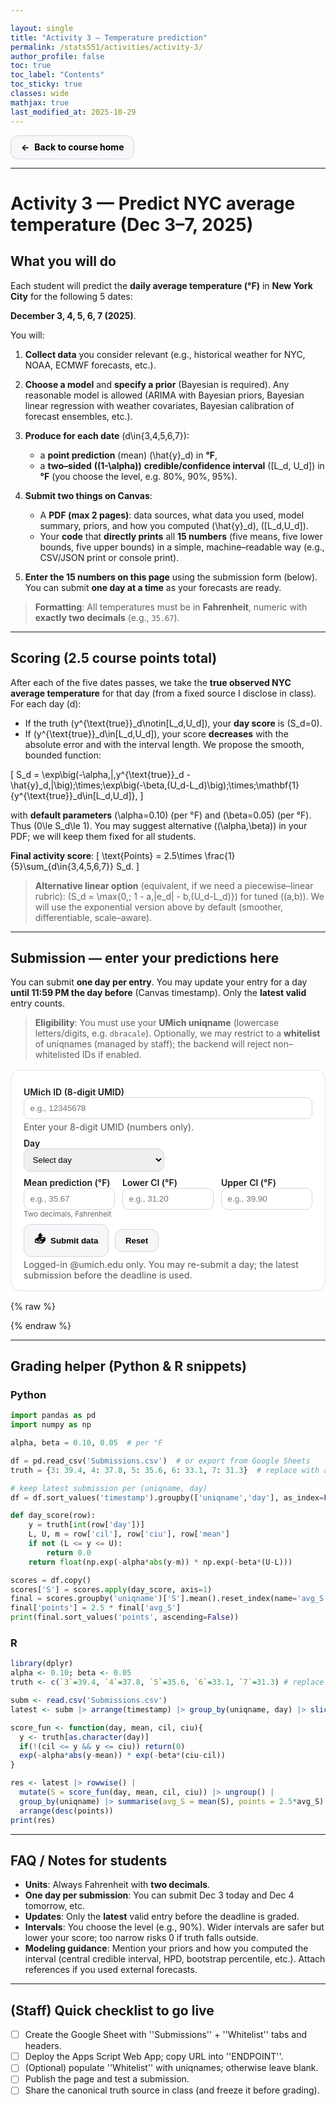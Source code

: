 ```yaml
---

layout: single
title: "Activity 3 — Temperature prediction"
permalink: /stats551/activities/activity-3/
author_profile: false
toc: true
toc_label: "Contents"
toc_sticky: true
classes: wide
mathjax: true
last_modified_at: 2025-10-29
---
```


<style>
/* Remove the big background box */
.page, .page__content { background: none !important; box-shadow: none !important; border: none !important; }

/* Buttons */
.btn{display:inline-flex;align-items:center;gap:.5rem;padding:.6rem 1rem;border-radius:12px;border:1px solid #d0d5dd;background:#f7f7f9;color:#111;text-decoration:none;font-weight:700;box-shadow:0 1px 2px rgba(0,0,0,.04), inset 0 -1px 0 rgba(255,255,255,.5);transition:transform .06s ease, box-shadow .15s ease, background .15s ease}
.btn:hover{ background:#f0f2f5; box-shadow:0 3px 10px rgba(0,0,0,.08); transform:translateY(-1px) }
.btn:active{ transform:translateY(0) }
.btn .emoji{ font-size:1.1rem }
.btn {
  color: #000 !important;
}


/* Form */
form.activity3{max-width:720px;background:#fff;border:1px solid #e6e6eb;border-radius:16px;padding:1rem 1.25rem;margin:1rem 0;box-shadow:0 1px 2px rgba(0,0,0,.03)}
form.activity3 fieldset{border:none;margin:0;padding:0}
form.activity3 .row{display:grid;grid-template-columns:1fr 1fr;gap:12px}
form.activity3 .row-3{display:grid;grid-template-columns:1fr 1fr 1fr;gap:12px}
form.activity3 label{font-weight:600;margin-top:.6rem;display:block}
form.activity3 input, form.activity3 select{width:100%;padding:.55rem .6rem;border:1px solid #d0d5dd;border-radius:10px}
form.activity3 small{color:#666}
form.activity3 .help{font-size:.9rem;color:#555;margin-top:.25rem}
.alert{padding:.65rem .8rem;border-radius:10px;margin:.6rem 0;font-weight:600}
.alert.success{background:#ecfdf5;color:#065f46;border:1px solid #a7f3d0}
.alert.error{background:#fef2f2;color:#7f1d1d;border:1px solid #fecaca}
.codeblock{background:#0f172a;color:#e5e7eb;border-radius:12px;padding:1rem;font-family:ui-monospace,SFMono-Regular,Menlo,Monaco,Consolas,"Liberation Mono","Courier New",monospace;white-space:pre;overflow:auto}
</style>

<p>
  <a href="{{ '/stats551/' | relative_url }}" class="btn" aria-label="Back to course home">
    <span>←</span><span>Back to course home</span>
  </a>
</p>

---

# Activity 3 — **Predict NYC average temperature** (Dec 3–7, 2025)

## What you will do

Each student will predict the **daily average temperature (°F)** in **New York City** for the following 5 dates:

**December 3, 4, 5, 6, 7 (2025)**.

You will:

1. **Collect data** you consider relevant (e.g., historical weather for NYC, NOAA, ECMWF forecasts, etc.).
2. **Choose a model** and **specify a prior** (Bayesian is required). Any reasonable model is allowed (ARIMA with Bayesian priors, Bayesian linear regression with weather covariates, Bayesian calibration of forecast ensembles, etc.).
3. **Produce for each date** (d\in{3,4,5,6,7}):

   * a **point prediction** (mean) (\hat{y}_d) in **°F**,
   * a **two–sided** **((1-\alpha))** **credible/confidence interval** ([L_d, U_d]) in **°F** (you choose the level, e.g. 80%, 90%, 95%).
4. **Submit two things on Canvas**:

   * A **PDF (max 2 pages)**: data sources, what data you used, model summary, priors, and how you computed (\hat{y}_d), ([L_d,U_d]).
   * Your **code** that **directly prints** all **15 numbers** (five means, five lower bounds, five upper bounds) in a simple, machine–readable way (e.g., CSV/JSON print or console print).
5. **Enter the 15 numbers on this page** using the submission form (below). You can submit **one day at a time** as your forecasts are ready.

> **Formatting**: All temperatures must be in **Fahrenheit**, numeric with **exactly two decimals** (e.g., `35.67`).

---

## Scoring (2.5 course points total)

After each of the five dates passes, we take the **true observed NYC average temperature** for that day (from a fixed source I disclose in class). For each day (d):

* If the truth (y^{\text{true}}_d\notin[L_d,U_d]), your **day score** is (S_d=0).
* If (y^{\text{true}}_d\in[L_d,U_d]), your score **decreases** with the absolute error and with the interval length. We propose the smooth, bounded function:

[
S_d
= \exp\big(-\alpha,|,y^{\text{true}}_d - \hat{y}_d,|\big);\times;\exp\big(-\beta,(U_d-L_d)\big);\times;\mathbf{1}{y^{\text{true}}_d\in[L_d,U_d]},
]

with **default parameters** (\alpha=0.10) (per °F) and (\beta=0.05) (per °F). Thus (0\le S_d\le 1). You may suggest alternative ((\alpha,\beta)) in your PDF; we will keep them fixed for all students.

**Final activity score**:
[
\text{Points} = 2.5\times \frac{1}{5}\sum_{d\in{3,4,5,6,7}} S_d.
]

> **Alternative linear option** (equivalent, if we need a piecewise–linear rubric):
> (S_d = \max{0,; 1 - a,|e_d| - b,(U_d-L_d)}) for tuned ((a,b)). We will use the exponential version above by default (smoother, differentiable, scale–aware).

---

## Submission — enter your predictions here

You can submit **one day per entry**. You may update your entry for a day **until 11:59 PM the day before** (Canvas timestamp). Only the **latest valid** entry counts.

> **Eligibility**: You must use your **UMich uniqname** (lowercase letters/digits, e.g. `dbracale`). Optionally, we may restrict to a **whitelist** of uniqnames (managed by staff); the backend will reject non–whitelisted IDs if enabled.

<div id="a3-messages" aria-live="polite"></div>

<form class="activity3" id="activity3-form" novalidate>
  <fieldset>
    <label for="umid">UMich ID (8-digit UMID)</label>
    <input id="umid" name="umid" type="text" inputmode="numeric" autocomplete="off"
           placeholder="e.g., 12345678" required pattern="^[0-9]{8}$" aria-describedby="umid-help">
    <div class="help" id="umid-help">Enter your 8-digit UMID (numbers only).</div>
  </fieldset>

  <div class="row">
    <fieldset>
      <label for="day">Day</label>
      <select id="day" name="day" required>
        <option value="" disabled selected>Select day</option>
        <option value="3">Dec 3</option>
        <option value="4">Dec 4</option>
        <option value="5">Dec 5</option>
        <option value="6">Dec 6</option>
        <option value="7">Dec 7</option>
      </select>
    </fieldset>
  </div>

  <div class="row-3">
    <fieldset>
      <label for="mean">Mean prediction (°F)</label>
      <input id="mean" name="mean" type="number" step="0.01" placeholder="e.g., 35.67" required>
      <small>Two decimals, Fahrenheit</small>
    </fieldset>
    <fieldset>
      <label for="cil">Lower CI (°F)</label>
      <input id="cil" name="cil" type="number" step="0.01" placeholder="e.g., 31.20" required>
    </fieldset>
    <fieldset>
      <label for="ciu">Upper CI (°F)</label>
      <input id="ciu" name="ciu" type="number" step="0.01" placeholder="e.g., 39.90" required>
    </fieldset>
  </div>

  <div style="display:flex;gap:.6rem;align-items:center;margin-top:.6rem">
    <button type="submit" class="btn" id="submit-btn"><span class="emoji">📤</span>Submit data</button>
    <button type="button" class="btn" id="reset-btn">Reset</button>
  </div>

  <div class="help">Logged-in @umich.edu only. You may re-submit a day; the latest submission before the deadline is used.</div>
</form>

{% raw %}
<script>
(() => {
  console.log("✅ JavaScript loaded!");

  const form = document.getElementById('activity3-form');
  const messages = document.getElementById('a3-messages');
  const submitBtn = document.getElementById('submit-btn');
  const resetBtn = document.getElementById('reset-btn');

  // Use the /exec URL (NOT /dev, NOT /a/macros)
  const ENDPOINT = 'https://script.google.com/macros/s/AKfycbwmeB7spjAnHD7_E-hmmrWJDu394W8Y4n_ofc3kAM8ol7uCts72tNbUrzFdWnUeBpK1/exec';

  function showMsg(text, type = 'success'){
    messages.innerHTML = `<div class="alert ${type === 'success' ? 'success' : 'error'}">${text}</div>`;
  }
  function twoDecimals(x){ return Number.parseFloat(x).toFixed(2); }
  function plausibleFahrenheit(x){ return x > -60 && x < 120; }

  form.addEventListener('submit', async (e) => {
    e.preventDefault();
    messages.innerHTML = '';

    const umid = (form.umid.value||'').trim();
    const day = form.day.value;
    const mean = Number(form.mean.value);
    const cil = Number(form.cil.value);
    const ciu = Number(form.ciu.value);

    if(!/^[0-9]{8}$/.test(umid)) return showMsg('UMID must be exactly 8 digits.', 'error');
    if(!['3','4','5','6','7'].includes(day)) return showMsg('Please select a valid day (Dec 3–7).', 'error');
    if([mean, cil, ciu].some(v => !Number.isFinite(v))) return showMsg('Mean/CI must be valid numbers.', 'error');
    if(!(cil <= mean && mean <= ciu)) return showMsg('Require: Lower ≤ Mean ≤ Upper.', 'error');
    if(![mean, cil, ciu].every(plausibleFahrenheit)) return showMsg('Values look implausible (−60 to 120 °F allowed).', 'error');

    // ✅ IMPORTANT: send as form-encoded to avoid CORS preflight
    const payload = new URLSearchParams({
      umid,
      day: String(Number(day)),
      mean: twoDecimals(mean),
      cil: twoDecimals(cil),
      ciu: twoDecimals(ciu),
      userAgent: navigator.userAgent,
      tsClient: new Date().toISOString()
    });

    submitBtn.disabled = true; submitBtn.textContent = 'Submitting…';
    try{
      const res = await fetch(ENDPOINT, {
        method: 'POST',
        // DO NOT set headers; browser will use application/x-www-form-urlencoded
        body: payload
      });

      // Read JSON directly (no CORS preflight => response is readable)
      const data = await res.json();
      if(!data.ok) throw new Error(data.message || 'Submission failed');

      showMsg(`Saved ✔ — UMID ${umid}, Dec ${day}: mean ${Number(mean).toFixed(2)}°F, CI [${Number(cil).toFixed(2)}, ${Number(ciu).toFixed(2)}].`);
      form.reset();
    }catch(err){
      console.error(err);
      showMsg(`Error: ${err.message || err}`, 'error');
    }finally{
      submitBtn.disabled = false; submitBtn.textContent = 'Submit data';
    }
  });

  resetBtn.addEventListener('click', () => { form.reset(); messages.innerHTML=''; });
})();
</script>

{% endraw %}

---

## Grading helper (Python & R snippets)

### Python

```python
import pandas as pd
import numpy as np

alpha, beta = 0.10, 0.05  # per °F

df = pd.read_csv('Submissions.csv')  # or export from Google Sheets
truth = {3: 39.4, 4: 37.8, 5: 35.6, 6: 33.1, 7: 31.3}  # replace with actuals

# keep latest submission per (uniqname, day)
df = df.sort_values('timestamp').groupby(['uniqname','day'], as_index=False).tail(1)

def day_score(row):
    y = truth[int(row['day'])]
    L, U, m = row['cil'], row['ciu'], row['mean']
    if not (L <= y <= U):
        return 0.0
    return float(np.exp(-alpha*abs(y-m)) * np.exp(-beta*(U-L)))

scores = df.copy()
scores['S'] = scores.apply(day_score, axis=1)
final = scores.groupby('uniqname')['S'].mean().reset_index(name='avg_S')
final['points'] = 2.5 * final['avg_S']
print(final.sort_values('points', ascending=False))
```

### R

```r
library(dplyr)
alpha <- 0.10; beta <- 0.05
truth <- c(`3`=39.4, `4`=37.8, `5`=35.6, `6`=33.1, `7`=31.3) # replace

subm <- read.csv('Submissions.csv')
latest <- subm |> arrange(timestamp) |> group_by(uniqname, day) |> slice_tail(n=1)

score_fun <- function(day, mean, cil, ciu){
  y <- truth[as.character(day)]
  if(!(cil <= y && y <= ciu)) return(0)
  exp(-alpha*abs(y-mean)) * exp(-beta*(ciu-cil))
}

res <- latest |> rowwise() |
  mutate(S = score_fun(day, mean, cil, ciu)) |> ungroup() |
  group_by(uniqname) |> summarise(avg_S = mean(S), points = 2.5*avg_S) |
  arrange(desc(points))
print(res)
```

---

## FAQ / Notes for students

* **Units**: Always Fahrenheit with **two decimals**.
* **One day per submission**: You can submit Dec 3 today and Dec 4 tomorrow, etc.
* **Updates**: Only the **latest** valid entry before the deadline is graded.
* **Intervals**: You choose the level (e.g., 90%). Wider intervals are safer but lower your score; too narrow risks 0 if truth falls outside.
* **Modeling guidance**: Mention your priors and how you computed the interval (central credible interval, HPD, bootstrap percentile, etc.). Attach references if you used external forecasts.

---

## (Staff) Quick checklist to go live

* [ ] Create the Google Sheet with ''Submissions'' + ''Whitelist'' tabs and headers.
* [ ] Deploy the Apps Script Web App; copy URL into ''ENDPOINT''.
* [ ] (Optional) populate ''Whitelist'' with uniqnames; otherwise leave blank.
* [ ] Publish the page and test a submission.
* [ ] Share the canonical truth source in class (and freeze it before grading).